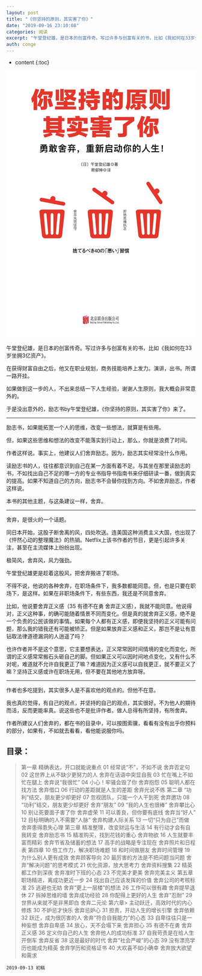 ```yaml
---
layout: post
title: "《你坚持的原则，其实害了你》"
date: "2019-09-16 23:10:08"
categories: 阅读
excerpt: "午堂登纪雄，是日本的创富传奇。写过许多与创富有关的书，比如《我如何在33岁坐拥3亿资产》。 在获得财富自由之后，他又在职业规划，商务技能培养上发..."
auth: conge
---
```

* content
{:toc}

![ ](/assets/images/阅读/118382-05c94ea8062775e1.png)

午堂登纪雄，是日本的创富传奇。写过许多与创富有关的书，比如《我如何在33岁坐拥3亿资产》。

在获得财富自由之后，他又在职业规划，商务技能培养上发力。演讲，出书。所谓一路开挂。

如果做到这一步的人，不出来总结一下人生经验，谢谢人生原则，我大概会非常意外的。

于是没出意外的，励志书by午堂登纪雄，《你坚持的原则，其实害了你》来了。

-----

励志书，如果能拓宽一个人的思维，改变一些想法，就算是有些用。

但，如果这些思维和想法的改变不能落实到行动上，那么，你就是浪费了时间。

作者这样说。事实上，他建议人们舍弃励志。因为，励志其实经常没什么作用。

读励志书的人，往往都意识到自己在某一方面有着不足。与其坐在那里读励志的书，不如找出自己不足的哪一方的专业书指导书指南书来仔细研读一番，做到真实的提高。如果不知道自己的方向，励志书不会替你找到方向。不如舍弃励志，作者这样说。

本书的其他主题，与这条建议一样，舍弃。

-----

舍弃，是很火的一个话题。

同日本开始，这股子断舍离的风，四处吹送。连美国这种消费主义大国，也出现了《怦然心动的整理魔法》的热销。Netflix上该书作者的节目，更是引起许多关注，甚至在主流媒体上纷纷出现。

极简风，舍弃风，风力强劲。

午堂登纪雄更是趁着这股风，把舍弃搬进了职场。

不得不说，他说的各种舍弃，在职场条件下，我多数都能同意。但，也是只要在职场下，是这样。如果在非职场条件下，有些东西，我还是不同意舍弃。

比如，他说要舍弃正义感（35 有德不在勇 舍弃正义感），我就不能同意。他说得对，正义这种事，的确可能随着情景不同而变化。但是真的就舍弃正义感，绝不是一个负责的公民该做的事情。如果每个人都有正义感，即便我坚持的正义可能有问题，那么我的错我还有可能被矫正。但是如果放弃正义感和正义，那岂不是让有意钻取法律道德漏洞的人逍遥了吗？

也许作者并不是这个意思，它主要想表达，正义常常因时间情境的变化而变化，所谓的正义感常常搬石头砸自己的脚。但如果正义可以因时间地点变化，又有什么不对呢，难道就不允许自我更正了嘛？难道因为正义感可以自我更正，就不要正义了嘛？坚持正义感或许在职场无用，但不要在其他地方放弃呀。

----

作者也多吃提到，其实很多人是不喜欢他的观点的。但他不在意。

我也真的觉得，有自己的观点，并坚持的自己的观点，其实很好。不为他人的期待而活，反而更能率真。说这些也不是批评作者。做人总得有所坚持，有所舍弃。

作者所建议人们舍弃的，都在书的目录中，可以按图索骥，看看有没有出乎你预料的部分，如果有，不如就去看看，看他能说服你吗。


## 目录：

> 第一章
> 精确表达，开口就能说重点
> 01 经常说“不”，不如不说 舍弃否定句
> 02 这世界上从不缺少更努力的人 舍弃在话语中突显自我
> 03 忙在嘴上不如忙在腿上 舍弃说“我很忙”
> 04 小心！牢骚会毁了你 舍弃抱怨
> 05 聪明人都在找方法 舍弃借口
> 06 行动的差距就是人生的差距 舍弃光说不练
> 第二章
> “功利”结交，朋友更少却更好
> 07 忽视团队，只能一个人干到死 舍弃邀功
> 08 “功利”结交，朋友更少却更好 舍弃“朋友”
> 09 “我的人生也很棒” 舍弃攀比心
> 10 别让死要面子害了你 舍弃虚荣
> 11 可以善良，但你要有底线 舍弃当“好人”
> 12 目标明确的人不需要“人脉” 舍弃构建人际关系
> 13 一切“只为自己”而做 舍弃患得患失心理
> 第三章
> 精准整理，改变财运与生活
> 14 有行动才会有自我转变 舍弃励志书
> 15 精准购买，找到花钱的重心 舍弃物欲
> 16 人生就要丰富而精彩 舍弃节省及储蓄的想法
> 17 高手的战略是专注现在 舍弃照片和日程表
> 第四章
> 10 倍工作力，解决职场难题
> 18 和时间做朋友 舍弃时间管理
> 19 为什么别人更有成效 舍弃顾客导向
> 20 最厉害的方法是不把问题当问题 舍弃“解决问题”的思考模式
> 21 优化资源，放大思考力 舍弃资料搜集
> 22 精英都工作到深夜 舍弃准时下班的心态
> 23 不完美才更美 舍弃完美主义
> 第五章
> 职场精进，离成功更近一步
> 24 找出自己应该发挥的价值 舍弃公司的考核标准
> 25 逃避也无妨 舍弃“更上一层楼”的想法
> 26 工作可以很有趣 舍弃提早退休
> 27 拆掉思维的墙 舍弃成功经验
> 28 你配得上更好的人生 舍弃“忍耐”
> 29 世界从来就不是非黑即白 舍弃二元论
> 第六章>
> 主动跃迁，高效时代的内心修炼
> 30 不妒忌才快乐 舍弃忌妒心
> 31 担责，开动人生的增长引擎 舍弃依赖
> 32 跃迁，成为很厉害的人 舍弃“符合自我能力”的心态
> 33 自卑往往只是一种妄想 舍弃自卑感
> 34 放心，天不会塌下来 舍弃担心
> 35 有德不在勇 舍弃正义感
> 36 定义你自己的人生 舍弃他人的成功标准
> 37 自我苛责是在给人生开倒车 舍弃反省
> 38 这是最好的时代 舍弃“社会严峻”的心态
> 39 没有漂亮学历也能成为精英 舍弃学历和资格证书
> 40 大欢喜不如小确幸 舍弃放大欲望和需求

```
2019-09-13 初稿
```
